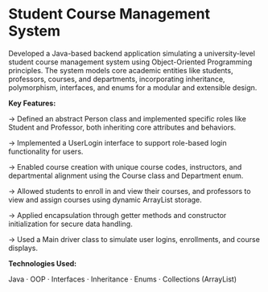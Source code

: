 # Student Course Management System
Developed a Java-based backend application simulating a university-level student course management system using Object-Oriented Programming principles. The system models core academic entities like students, professors, courses, and departments, incorporating inheritance, polymorphism, interfaces, and enums for a modular and extensible design. 

**Key Features:**

-> Defined an abstract Person class and implemented specific roles like Student and Professor, both inheriting core attributes and behaviors.

-> Implemented a UserLogin interface to support role-based login functionality for users.

-> Enabled course creation with unique course codes, instructors, and departmental alignment using the Course class and Department enum.

-> Allowed students to enroll in and view their courses, and professors to view and assign courses using dynamic ArrayList storage.

-> Applied encapsulation through getter methods and constructor initialization for secure data handling.

-> Used a Main driver class to simulate user logins, enrollments, and course displays.

**Technologies Used:**

Java · OOP · Interfaces · Inheritance · Enums · Collections (ArrayList)
